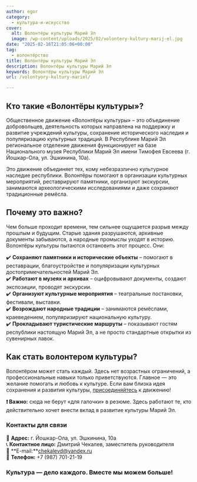 ```yaml
---
author: egor
category:
  - культура-и-искусство
cover:
  alt: Волонтёры культуры Марий Эл
  image: /wp-content/uploads/2025/02/volontery-kultury-marij-el.jpg
date: "2025-02-16T21:05:06+00:00"
tag:
  - волонтёрство
title: Волонтёры культуры Марий Эл
description: Волонтёры культуры Марий Эл
keywords: Волонтёры культуры Марий Эл
url: /volontyory-kultury-mariel/

---
```

## **Кто такие «Волонтёры культуры»?**

Общественное движение «Волонтёры культуры» – это объединение добровольцев, деятельность которых направлена на поддержку и развитие учреждений культуры, сохранение исторического наследия и популяризацию культурных традиций. В Республике Марий Эл региональное отделение движения функционирует на базе Национального музея Республики Марий Эл имени Тимофея Евсеева (г. Йошкар-Ола, ул. Эшкинина, 10а).

Это движение объединяет тех, кому небезразлично культурное наследие республики. Волонтёры помогают в организации культурных мероприятий, реставрируют памятники, организуют экскурсии, занимаются археологическими исследованиями и даже сохраняют традиционные ремёсла.

## **Почему это важно?**

Чем больше проходит времени, тем сильнее ощущается разрыв между прошлым и будущим. Старые здания разрушаются, архивные документы забываются, а народные промыслы уходят в историю. Волонтёры культуры пытаются остановить этот процесс. Они:

✔️ **Сохраняют памятники и исторические объекты** – помогают в реставрации, благоустройстве и популяризации культурных достопримечательностей Марий Эл.  
✔️ **Работают в музеях и архивах** – оцифровывают документы, создают экспозиции, проводят экскурсии.  
✔️ **Организуют культурные мероприятия** – театральные постановки, фестивали, выставки.  
✔️ **Возрождают народные традиции** – занимаются ремёслами, краеведением, популяризируют национальную культуру.  
✔️ **Прокладывают туристические маршруты** – показывают гостям республики настоящую Марий Эл, а не просто стандартные открытки из сувенирных лавок.

## Как стать волонтером культуры?

Волонтёром может стать каждый. Здесь нет возрастных ограничений, а профессиональные навыки только приветствуются. Главное — это желание помогать и любовь к культуре. Если вам близка идея сохранения и развития культуры, [присоединяйтесь](https://dobro.ru/organizations/10012430/info) к движению!

**❗ Важно:** сюда не берут «для галочки» в резюме. Здесь работают те, кто действительно хочет внести вклад в развитие культуры Марий Эл.

### Контакты для связи

📍 **Адрес:** г. Йошкар-Ола, ул. Эшкинина, 10а  
📞 **Контактное лицо:** Дмитрий Чекалев, заместитель руководителя  
📧 **E-mail:**chekalevd@yandex.ru  
📲 **Телефон:** +7 (987) 701-21-19

### **Культура — дело каждого. Вместе мы можем больше!**
